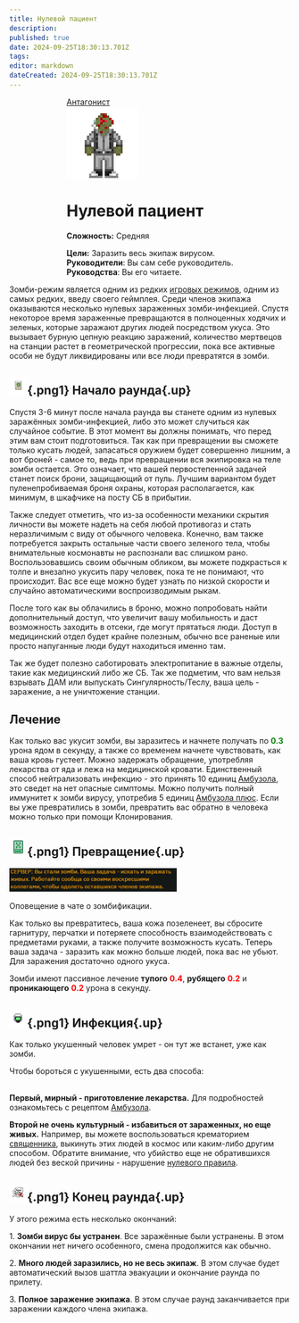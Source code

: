 ```yaml
---
title: Нулевой пациент
description: 
published: true
date: 2024-09-25T18:30:13.701Z
tags: 
editor: markdown
dateCreated: 2024-09-25T18:30:13.701Z
---
```


<div style="display: flex; justify-content: center;">
<div class="roles-passport antag">
  <div class="title antag"><a href="/roles/antagonists">Антагонист</a></div>
  <div>
    <div><div><img src="/roles/patientzero.png" id="img"></div></div>
  <div><div>
    <h1>Нулевой пациент</h1>
    <p><strong>Сложность:</strong> Средняя</p>
    <strong>Цели:</strong> Заразить весь экипаж вирусом.<br>
    <b>Руководители</b>: Вы сам себе руководитель.<br>
    <b>Руководства</b>: Вы его читаете.
  </div></div>
  </div>
</div>
</div>

Зомби-режим является одним из редких [игровых режимов](/gamemodes), одним из самых редких, введу своего геймплея. Среди членов экипажа оказываются несколько нулевых зараженных зомби-инфекцией. Спустя некоторое время зараженные превращаются в полноценных ходячих и зеленых, которые заражают других людей посредством укуса. Это вызывает бурную цепную реакцию заражений, количество мертвецов на станции растет в геометрической прогрессии, пока все активные особи не будут ликвидированы или все люди превратятся в зомби.



## ![](/book_infections.png){.png1} Начало раунда{.up}

<p>Спустя 3-6 минут после начала раунда вы станете одним из нулевых заражённых зомби-инфекцией, либо это может случиться как случайное событие. В этот момент вы должны понимать, что перед этим вам стоит подготовиться. Так как при превращении вы сможете только кусать людей, запасаться оружием будет совершенно лишним, а вот броней - самое то, ведь при превращении вся экипировка на теле зомби остается. Это означает, что вашей первостепенной задачей станет поиск брони, защищающий от пуль. Лучшим вариантом будет пуленепробиваемая броня охраны, которая располагается, как минимум, в шкафчике на посту СБ в прибытии.

Также следует отметить, что из-за особенности механики скрытия личности вы можете надеть на себя любой противогаз и стать неразличимым с виду от обычного человека. Конечно, вам также потребуется закрыть остальные части своего зеленого тела, чтобы внимательные космонавты не распознали вас слишком рано. Воспользовавшись своим обычным обликом, вы можете подкрасться к толпе и внезапно укусить пару человек, пока те не понимают, что происходит. Вас все еще можно будет узнать по низкой скорости и случайно автоматическими воспроизводимым рыкам.

После того как вы облачились в броню, можно попробовать найти дополнительный доступ, что увеличит вашу мобильность и даст возможность заходить в отсеки, где могут прятаться люди. Доступ в медицинский отдел будет крайне полезным, обычно все раненые или просто напуганные люди будут находиться именно там.

Так же будет полезно саботировать электропитание в важные отделы, такие как медицинский либо же СБ. Так же подметим, что вам нельзя взрывать ДАМ или выпускать Сингулярность/Теслу, ваша цель - заражение, а не уничтожение станции.
</p>

## Лечение
Как только вас укусит зомби, вы заразитесь и начнете получать по <b style="color: green;">0.3</b> урона ядом в секунду, а также со временем начнете чувствовать, как ваша кровь густеет. Можно задержать обращение, употребляя лекарства от яда и лежа на медицинской кровати. Единственный способ нейтрализовать инфекцию - это принять 10 единиц <a href="/guides/chemistry/#chem_Romerol" title="Химия">Амбузола</a>, это сведет на нет опасные симптомы. Можно получить полный иммунитет к зомби вирусу, употребив 5 единиц <a href="/guides/chemistry/#chem_Romerol" title="Химия">Амбузола плюс</a>. Если вы уже превратились в зомби, превратить вас обратно в человека можно только при помощи Клонирования.

## ![](/cloning.png){.png1} Превращение{.up}
<div id="tristopx">

  ![](/300px-zombie_messange.png)

<figcaption>Оповещение в чате о зомбификации.</figcaption>

</div>
<p>
Как только вы превратитесь, ваша кожа позеленеет, вы сбросите гарнитуру, перчатки и потеряете способность взаимодействовать с предметами руками, а также получите возможность кусать. Теперь ваша задача - заразить как можно больше людей, пока вас не убьют. Для заражения достаточно одного укуса.
</p>
<p>Зомби имеют пассивное лечение <b>тупого</b> <b style="color: red;">0.4</b>, <b>рубящего</b> <b style="color: red;">0.2</b> и <b>проникающего</b> <b style="color: red;">0.2</b> урона в секунду.</p>



## ![](/virohelmet.png){.png1} Инфекция{.up}

Как только укушенный человек умрет - он тут же встанет, уже как зомби.

Чтобы бороться с укушенными, есть два способа:  
 

**Первый, мирный - приготовление лекарства.** Для подробностей ознакомьтесь с рецептом [Амбузола](/guides/chemistry/#chem_Romerol).

**Второй не очень культурный - избавиться от зараженных, но еще живых.** Например, вы можете воспользоваться крематорием [священника](/roles/priest), выкинуть этих людей в космос или каким-либо другим способом. Обратите внимание, что убийство еще не обратившихся людей без веской причины - нарушение [нулевого правила](/rules).

## ![](/scrap_bloodied.png){.png1} Конец раунда{.up}
<p>
<p>У этого режима есть несколько окончаний:</p>
<p>1. <b class="percent1">Зомби вирус бы устранен</b>. Все заражённые были устранены. В этом окончании нет ничего особенного, смена продолжится как обычно. </p>
<p>2. <b class="percent2">Много людей заразились, но не весь экипаж</b>. В этом случае будет автоматический вызов шаттла эвакуации и окончание раунда по прилету. </p>
<p>3. <b class="percent3">Полное заражение экипажа</b>. В этом случае раунд заканчивается при заражении каждого члена экипажа. </p>


<div class="table"></div>